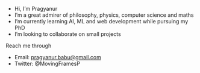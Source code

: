 - Hi, I’m Pragyanur
- I’m a great admirer of philosophy, physics, computer science and maths
- I’m currently learning AI, ML and web development while pursuing my PhD
- I’m looking to collaborate on small projects

Reach me through
- Email: pragyanur.babu@gmail.com
- Twitter: @MovingFramesP

<!---
Pragyanur/Pragyanur is a ✨ special ✨ repository because its `README.md` (this file) appears on your GitHub profile.
You can click the Preview link to take a look at your changes.
--->
